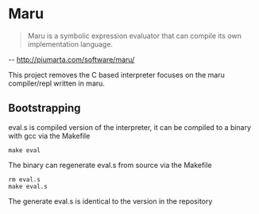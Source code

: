 # Maru

> Maru is a symbolic expression evaluator that can compile its own implementation language.

-- http://piumarta.com/software/maru/

This project removes the C based interpreter focuses on the maru compiler/repl written in maru.

## Bootstrapping
eval.s is compiled version of the interpreter, it can be compiled to a binary with gcc via the Makefile

`make eval`

The binary can regenerate eval.s from source via the Makefile

```
rm eval.s
make eval.s
```

The generate eval.s is identical to the version in the repository


